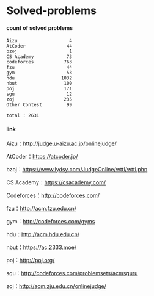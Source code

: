 # Solved-problems

#### count of solved problems
	Aizu                   4
	AtCoder               44
	bzoj                   1
	CS Academy            73
	codeforces           763
	fzu                   44
	gym                   53
	hdu                 1032
	nbut                 100
	poj                  171
	sgu                   12
	zoj                  235
	Other Contest         99

`total : 2631`


#### link

Aizu：http://judge.u-aizu.ac.jp/onlinejudge/

AtCoder：https://atcoder.jp/

bzoj：https://www.lydsy.com/JudgeOnline/wttl/wttl.php

CS Academy：https://csacademy.com/

Codeforces：http://codeforces.com/

fzu：http://acm.fzu.edu.cn/

gym：http://codeforces.com/gyms

hdu：http://acm.hdu.edu.cn/

nbut：https://ac.2333.moe/

poj：http://poj.org/

sgu：http://codeforces.com/problemsets/acmsguru

zoj：http://acm.zju.edu.cn/onlinejudge/
